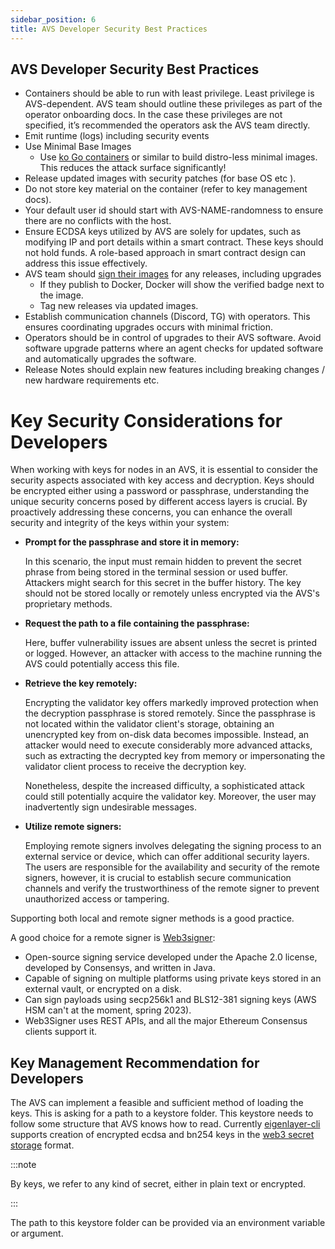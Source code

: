 ```yaml
---
sidebar_position: 6
title: AVS Developer Security Best Practices
---
```


## AVS Developer Security Best Practices


- Containers should be able to run with least privilege. Least privilege is AVS-dependent. AVS team should outline these privileges as part of the operator onboarding docs. In the case these privileges are not specified, it’s recommended the operators ask the AVS team directly.
- Emit runtime (logs) including security events
- Use Minimal Base Images
    - Use [ko Go containers](https://ko.build/) or similar to build distro-less minimal images. This reduces the attack surface significantly!
- Release updated images with security patches  (for base OS etc ).
- Do not store key material on the container (refer to key management docs).
- Your default user id should start with AVS-NAME-randomness to ensure there are no conflicts with the host.
- Ensure ECDSA keys utilized by AVS are solely for updates, such as modifying IP and port details within a smart contract. These keys should not hold funds. A role-based approach in smart contract design can address this issue effectively.
- AVS team should [sign their images](https://docs.docker.com/engine/security/trust/) for any releases, including upgrades
    - If they publish to Docker, Docker will show the verified badge next to the image.
    - Tag new releases via updated images.
- Establish communication channels (Discord, TG)  with operators. This ensures coordinating upgrades occurs with minimal friction.
- Operators should be in control of upgrades to their AVS software. Avoid software upgrade patterns where an agent checks for updated software and automatically upgrades the software. 
- Release Notes should explain new features including breaking changes / new hardware requirements etc.




# Key Security Considerations for Developers

When working with keys for nodes in an AVS, it is essential to consider the security aspects associated with key access and decryption. Keys should be encrypted either using a password or passphrase, understanding the unique security concerns posed by different access layers is crucial. By proactively addressing these concerns, you can enhance the overall security and integrity of the keys within your system:

- **Prompt for the passphrase and store it in memory:**
    
    In this scenario, the input must remain hidden to prevent the secret phrase from being stored in the terminal session or used buffer. Attackers might search for this secret in the buffer history. The key should not be stored locally or remotely unless encrypted via the AVS's proprietary methods.
    
- **Request the path to a file containing the passphrase:**
    
    Here, buffer vulnerability issues are absent unless the secret is printed or logged. However, an attacker with access to the machine running the AVS could potentially access this file.
    
- **Retrieve the key remotely:**
    
    Encrypting the validator key offers markedly improved protection when the decryption passphrase is stored remotely. Since the passphrase is not located within the validator client's storage, obtaining an unencrypted key from on-disk data becomes impossible. Instead, an attacker would need to execute considerably more advanced attacks, such as extracting the decrypted key from memory or impersonating the validator client process to receive the decryption key.
    
    Nonetheless, despite the increased difficulty, a sophisticated attack could still potentially acquire the validator key. Moreover, the user may inadvertently sign undesirable messages.
    
- **Utilize remote signers:**
    
    Employing remote signers involves delegating the signing process to an external service or device, which can offer additional security layers. The users are responsible for the availability and security of the remote signers, however, it is crucial to establish secure communication channels and verify the trustworthiness of the remote signer to prevent unauthorized access or tampering.

Supporting both local and remote signer methods is a good practice. 

A good choice for a remote signer is [Web3signer](https://docs.web3signer.consensys.net/):

- Open-source signing service developed under the Apache 2.0 license, developed by Consensys, and written in Java. 
- Capable of signing on multiple platforms using private keys stored in an external vault, or encrypted on a disk.
- Can sign payloads using secp256k1 and BLS12-381 signing keys (AWS HSM can't at the moment, spring 2023).
- Web3Signer uses REST APIs, and all the major Ethereum Consensus clients support it.

## Key Management Recommendation for Developers

The AVS can implement a feasible and sufficient method of loading the keys. This is asking for a path to a keystore folder. This keystore needs to follow some structure that AVS knows how to read. Currently [eigenlayer-cli](https://github.com/Layr-Labs/eigenlayer-cli) supports creation of encrypted ecdsa and bn254 keys in the [web3 secret storage](https://ethereum.org/en/developers/docs/data-structures-and-encoding/web3-secret-storage/) format. 


:::note

By keys, we refer to any kind of secret, either in plain text or encrypted.

:::

The path to this keystore folder can be provided via an environment variable or argument. 